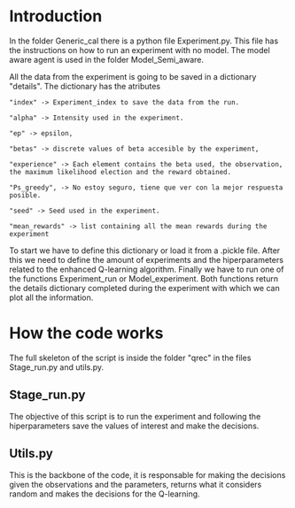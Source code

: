 # Introduction

In the folder Generic_cal there is a python file Experiment.py. This file has the instructions on how to run an experiment with no model. The model aware agent is used in the folder Model_Semi_aware.

All the data from the experiment is going to be saved in a dictionary "details". The dictionary has the atributes
```
"index" -> Experiment_index to save the data from the run.

"alpha" -> Intensity used in the experiment.

"ep" -> epsilon,

"betas" -> discrete values of beta accesible by the experiment,

"experience" -> Each element contains the beta used, the observation, the maximum likelihood election and the reward obtained.

"Ps_greedy", -> No estoy seguro, tiene que ver con la mejor respuesta posible.

"seed" -> Seed used in the experiment.

"mean_rewards" -> list containing all the mean rewards during the experiment
```
To start we have to define this dictionary or load it from a .pickle file. After this we need to define the amount of experiments and the hiperparameters related to the enhanced Q-learning algorithm. Finally we have to run one of the functions Experiment_run or Model_experiment. Both functions return the details dictionary completed during the experiment with which we can plot all the information.

# How the code works

The full skeleton of the script is inside the folder "qrec" in the files Stage_run.py and utils.py.

## Stage_run.py

The objective of this script is to run the experiment and following the hiperparameters save the values of interest and make the decisions.

## Utils.py
This is the backbone of the code, it is responsable for making the decisions given the observations and the parameters, returns what it considers random and makes the decisions for the Q-learning.
